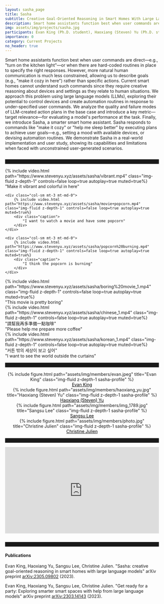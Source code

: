 ```yaml
---
layout: sasha_page
title: Sasha
subtitle: Creative Goal-Oriented Reasoning in Smart Homes With Large Language Models
description: Smart home assistants function best when user commands are direct–e.g., "turn on the kitchen light"—or when there are hard-coded routines in place to specify the right responses. However, more natural human communication is much less constrained, allowing us to describe goals (e.g., "make it cozy in here") rather than specific actions. Current smart homes cannot understand such commands since they require creative reasoning about devices and settings as they relate to human situations. We approach this problem using large language models (LLMs), exploring their potential to control devices and create automation routines in response to under-specified user commands. We analyze the quality and failure modes of LLM-created action plans in the base case and introduce a key metric–target relevance–for evaluating a model's performance at the task. Finally, we introduce Sasha, a smarter smart home assistant. Sasha responds to commands like "make it cozy" or "help me sleep better" by executing plans to achieve user goals—e.g., setting a mood with available devices, or devising automation routines. We demonstrate Sasha in a real-world implementation and user study, showing its capabilities and limitations when faced with unconstrained user-generated scenarios.
img: assets/img/projects/sasha.jpg
participants: Evan King (Ph.D. student), Haoxiang (Steven) Yu (Ph.D. student), Sangsu Lee (Ph.D. student), Dr. Christine Julien (MPC director)
importance: 0
category: Current Projects
no_header: true
---
```

<meta property="og:image" content="assets/img/projects/sasha_icon.png"/>
<meta property="og:title" content="Sasha"/>
<meta property="og:description" content="Creative Goal-Oriented Reasoning in Smart Homes With Large Language Models"/>

<style>
    hr {
        border-color: #ddd;
        padding-bottom: 1em;
    }

    .post-description {
        font-size: large;
    }

    .abstract {
        padding-bottom: 1em;
    }

    .sasha-profile {
        width: 165px;
        height: 165px;
        border-radius: 50%;
        object-fit: cover; /* use the one you need */
    }

    .sasha-profile-link {
        color: black;
    }

    footer {
        display: none;
    }
</style>

<p class="abstract"> Smart home assistants function best when user commands are direct—e.g., "turn on the kitchen light"—or when there are hard-coded routines in place to specify the right responses. However, more natural human communication is much less constrained, allowing us to describe goals (e.g., "make it cozy in here") rather than specific actions. Current smart homes cannot understand such commands since they require creative reasoning about devices and settings as they relate to human situations. We approach this problem using large language models (LLMs), exploring their potential to control devices and create automation routines in response to under-specified user commands. We analyze the quality and failure modes of LLM-created action plans in the base case and introduce a key metric—target relevance—for evaluating a model's performance at the task. Finally, we introduce Sasha, a smarter smart home assistant. Sasha responds to commands like "make it cozy" or "help me sleep better" by executing plans to achieve user goals—e.g., setting a mood with available devices, or devising automation routines. We demonstrate Sasha in a real-world implementation and user study, showing its capabilities and limitations when faced with unconstrained user-generated scenarios. </p>

---

<div class="row mt-3">
    <div class="col-sm mt-3 mt-md-0">
        {% include video.html path="https://www.stevenyu.xyz/assets/sasha/vibrant.mp4" class="img-fluid z-depth-1" controls=false loop=true autoplay=true muted=true%}
        <div class="caption">
            "Make it vibrant and colorful in here"
        </div>
    </div>

    <div class="col-sm mt-3 mt-md-0">
        {% include video.html path="https://www.stevenyu.xyz/assets/sasha/movie+popcorn.mp4" class="img-fluid z-depth-1" controls=false loop=true autoplay=true muted=true%}
        <div class="caption">
            "I want to watch a movie and have some popcorn"
        </div>
    </div>

    <div class="col-sm mt-3 mt-md-0">
        {% include video.html path="https://www.stevenyu.xyz/assets/sasha/popcorn%20burning.mp4" class="img-fluid z-depth-1" controls=false loop=true autoplay=true muted=true%}
        <div class="caption">
            "I think the popcorn is burning"
        </div>
    </div>

</div>

<div class="row mt-3">
    <div class="col-sm mt-3 mt-md-0">
        {% include video.html path="https://www.stevenyu.xyz/assets/sasha/boring%20movie_1.mp4" class="img-fluid z-depth-1" controls=false loop=true autoplay=true muted=true%}
        <div class="caption">
            "This movie is pretty boring"
        </div>
    </div>
    <div class="col-sm mt-3 mt-md-0">
        {% include video.html path="https://www.stevenyu.xyz/assets/sasha/chinese_1.mp4" class="img-fluid z-depth-1" controls=false loop=true autoplay=true muted=true%}
        <div class="caption">
            "請幫我再多準備一點咖啡" <br>
            "Please help me prepare more coffee"
        </div>
    </div>
    <div class="col-sm mt-3 mt-md-0">
        {% include video.html path="https://www.stevenyu.xyz/assets/sasha/korean_1.mp4" class="img-fluid z-depth-1" controls=false loop=true autoplay=true muted=true%}
        <div class="caption">
            "커튼 밖의 세상이 보고 싶어" <br>
            "I want to see the world outside the curtains"
        </div>
    </div>
</div>

---
<div class="row">
    <div class="col-6 col-sm-3" style="text-align: center;">
        {% include figure.html path="assets/img/members/evan.jpeg" title="Evan King" class="img-fluid z-depth-1 sasha-profile" %}
        <div class="caption">
            <a class="sasha-profile-link" href="https://evanking.io">Evan King</a>
        </div>
    </div>
    <div class="col-6 col-sm-3" style="text-align: center;">
        {% include figure.html path="assets/img/members/haoxiang_yu.jpg" title="Haoxiang (Steven) Yu" class="img-fluid z-depth-1 sasha-profile" %}
        <div class="caption">
            <a class="sasha-profile-link" href="https://www.stevenyu.xyz">Haoxiang (Steven) Yu</a>
        </div>
    </div>
    <div class="col-6 col-sm-3" style="text-align: center;">
        {% include figure.html path="assets/img/members/img_1789.jpg" title="Sangsu Lee" class="img-fluid z-depth-1 sasha-profile" %}
        <div class="caption">
            <a class="sasha-profile-link" href="https://leesangsu.com">Sangsu Lee</a>
        </div>
    </div>
    <div class="col-6 col-sm-3" style="text-align: center;">
        {% include figure.html path="assets/img/members/photo.jpg" title="Christine Julien" class="img-fluid z-depth-1 sasha-profile" %}
        <div class="caption">
            <a class="sasha-profile-link" href="https://users.ece.utexas.edu/~julien/">Christine Julien</a>
        </div>
    </div>
</div>

---

<div class="row">
    <div class="col-sm mt-3" style="padding-bottom: 1em;">
    <div style="position: relative; overflow: hidden; height: 0; padding-bottom: 56.25%;">
        <iframe src="https://www.youtube.com/embed/ZX_sc_EloKU?si=23LXnW3jjcUJo2iR" style="position: absolute; top: 0; left: 0; width: 100%; height: 100%; max-width: 100%; border: none;"></iframe>
    </div>
    </div>
</div>

---

<div class="row">
    <div class="col-sm mt-3 mt-md-0">
        <h4>Publications</h4>
        <p>Evan King, Haoxiang Yu, Sangsu Lee, Christine Julien. "Sasha: creative goal-oriented reasoning in smart homes with large language models" arXiv preprint <a href="https://arxiv.org/abs/2305.09802">arXiv:2305.09802</a> (2023).</p>
        <p>Evan King, Haoxiang Yu, Sangsu Lee, Christine Julien. "Get ready for a party: Exploring smarter smart spaces with help from large language models" arXiv preprint <a href="https://arxiv.org/abs/2303.14143">arXiv:2303.14143</a> (2023).</p>
    </div>
</div>